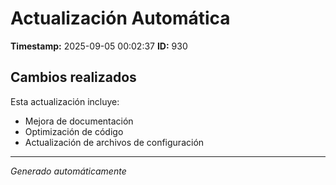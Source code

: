 # Actualización Automática

**Timestamp:** 2025-09-05 00:02:37
**ID:** 930

## Cambios realizados

Esta actualización incluye:
- Mejora de documentación
- Optimización de código
- Actualización de archivos de configuración

---
*Generado automáticamente*
